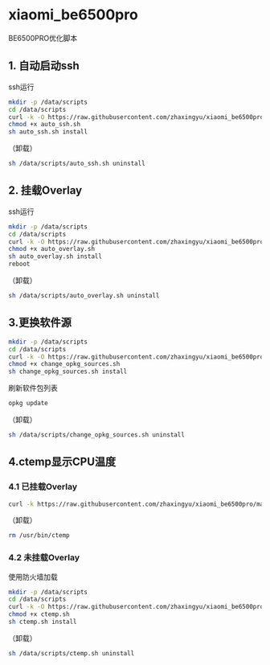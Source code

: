 # xiaomi_be6500pro
BE6500PRO优化脚本

## 1.  自动启动ssh
ssh运行
```bash
mkdir -p /data/scripts
cd /data/scripts
curl -k -O https://raw.githubusercontent.com/zhaxingyu/xiaomi_be6500pro/main/auto_ssh.sh
chmod +x auto_ssh.sh
sh auto_ssh.sh install
```
（卸载）
```bash
sh /data/scripts/auto_ssh.sh uninstall
```

## 2.  挂载Overlay
ssh运行
```bash
mkdir -p /data/scripts
cd /data/scripts
curl -k -O https://raw.githubusercontent.com/zhaxingyu/xiaomi_be6500pro/main/auto_overlay.sh
chmod +x auto_overlay.sh
sh auto_overlay.sh install
reboot
```
（卸载）
```bash
sh /data/scripts/auto_overlay.sh uninstall
```
##  3.更换软件源
```bash
mkdir -p /data/scripts
cd /data/scripts
curl -k -O https://raw.githubusercontent.com/zhaxingyu/xiaomi_be6500pro/main/change_opkg_sources.sh
chmod +x change_opkg_sources.sh
sh change_opkg_sources.sh install
```
刷新软件包列表
```bash
opkg update
```
（卸载）
```bash
sh /data/scripts/change_opkg_sources.sh uninstall
```
##  4.ctemp显示CPU温度
###  4.1 已挂载Overlay
```bash
curl -k https://raw.githubusercontent.com/zhaxingyu/xiaomi_be6500pro/main/ctemp_overlaybase.sh | sh
```
（卸载）
```bash
rm /usr/bin/ctemp
```
###  4.2 未挂载Overlay
使用防火墙加载
```bash
mkdir -p /data/scripts
cd /data/scripts
curl -k -O https://raw.githubusercontent.com/zhaxingyu/xiaomi_be6500pro/main/ctemp.sh
chmod +x ctemp.sh
sh ctemp.sh install
```
（卸载）
```bash
sh /data/scripts/ctemp.sh uninstall
```
